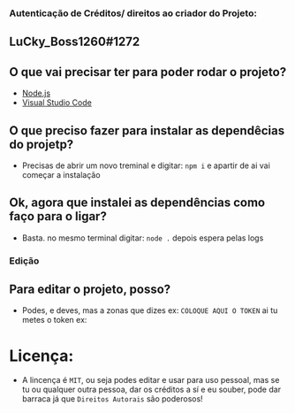 ### Autenticação de Créditos/ direitos ao criador do Projeto:
## LuCky_Boss1260#1272

## O que vai precisar ter para poder rodar o projeto?
- [Node.js](https://nodejs.org/en/download/)
-  [Visual Studio Code](https://code.visualstudio.com/Download)

## O que preciso fazer para instalar as dependêcias do projetp?
- Precisas de abrir um novo treminal e digitar: `npm i` e apartir de ai vai começar a instalação

## Ok, agora que instalei as dependências como faço para o ligar?
- Basta. no mesmo terminal digitar: `node .` depois espera pelas logs

### Edição
## Para editar o projeto, posso?
- Podes, e deves, mas a zonas que dizes ex: `COLOQUE AQUI O TOKEN` ai tu metes o token ex:


# Licença:
- A lincença é `MIT`, ou seja podes editar e usar para uso pessoal, mas se tu ou qualquer outra pessoa, dar os créditos a sí e eu souber, pode dar barraca já que `Direitos Autorais` são poderosos! 